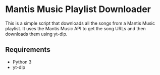 # Mantis Music Playlist Downloader

This is a simple script that downloads all the songs from a Mantis Music playlist. It uses the Mantis Music API to get the song URLs and then downloads them using yt-dlp.

## Requirements

- Python 3
- yt-dlp
